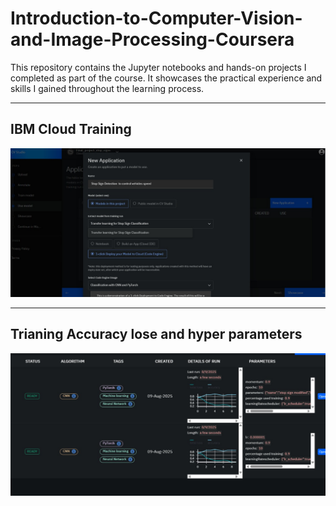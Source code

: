 # Introduction-to-Computer-Vision-and-Image-Processing-Coursera
This repository contains the Jupyter notebooks and hands-on projects I completed as part of the course. It showcases the practical experience and skills I gained throughout the learning process.




---
## IBM Cloud Training
<!-- Add your portfolio front page image here -->
![IBM Cloud Training](Assets/IBM_Cloud.jpg)

---

## Trianing Accuracy lose and hyper parameters
<!-- Add your portfolio front page image here -->
![Trianing](Assets/training_2phases.jpg)


